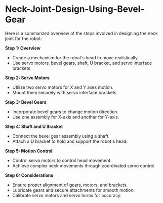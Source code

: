 # Neck-Joint-Design-Using-Bevel-Gear
Here is a summarized overview of the steps involved in designing the neck joint for the robot:

**Step 1: Overview**
- Create a mechanism for the robot's head to move realistically.
- Use servo motors, bevel gears, shaft, U bracket, and servo interface brackets.

**Step 2: Servo Motors**
- Utilize two servo motors for X and Y axes motion.
- Mount them securely with servo interface brackets.

**Step 3: Bevel Gears**
- Incorporate bevel gears to change motion direction.
- Use one assembly for X-axis and another for Y-axis.

**Step 4: Shaft and U Bracket**
- Connect the bevel gear assembly using a shaft.
- Attach a U bracket to hold and support the robot's head.

**Step 5: Motion Control**
- Control servo motors to control head movement.
- Achieve complex neck movements through coordinated servo control.

**Step 6: Considerations**
- Ensure proper alignment of gears, motors, and brackets.
- Lubricate gears and secure attachments for smooth motion.
- Calibrate servo motors and servo horns for accuracy.
